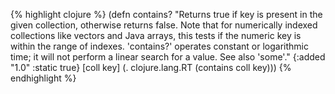 {% highlight clojure %}
(defn contains?
  "Returns true if key is present in the given collection, otherwise
  returns false.  Note that for numerically indexed collections like
  vectors and Java arrays, this tests if the numeric key is within the
  range of indexes. 'contains?' operates constant or logarithmic time;
  it will not perform a linear search for a value.  See also 'some'."
  {:added "1.0"
   :static true}
  [coll key] (. clojure.lang.RT (contains coll key)))
{% endhighlight %}
